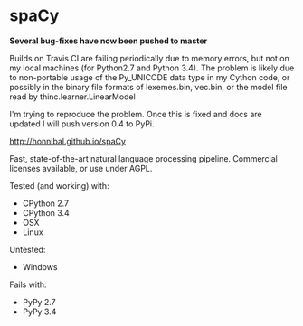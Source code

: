 spaCy
=====

**Several bug-fixes have now been pushed to master**

Builds on Travis CI are failing periodically due to memory errors,  but not on my local machines (for Python2.7 and Python 3.4). The problem is likely due to non-portable usage of the Py_UNICODE data type in my Cython code, or possibly in the binary file formats of lexemes.bin, vec.bin, or the model file read by thinc.learner.LinearModel

I'm trying to reproduce the problem. Once this is fixed and docs are updated I will push version 0.4 to PyPi.

http://honnibal.github.io/spaCy

Fast, state-of-the-art natural language processing pipeline. Commercial licenses available, or use under AGPL.

Tested (and working) with:

* CPython 2.7
* CPython 3.4
* OSX
* Linux 

Untested:

* Windows

Fails with:

* PyPy 2.7
* PyPy 3.4

